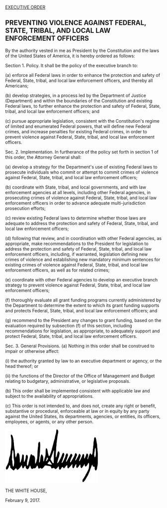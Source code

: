[EXECUTIVE ORDER](https://www.whitehouse.gov/the-press-office/2017/02/09/presidential-executive-order-preventing-violence-against-federal-state "Original order on whitehouse.gov")

PREVENTING VIOLENCE AGAINST FEDERAL, STATE, TRIBAL, AND LOCAL LAW ENFORCEMENT OFFICERS
--

By the authority vested in me as President by the Constitution and the laws of the United States of America, it is hereby ordered as follows:

Section 1.  Policy.  It shall be the policy of the executive branch to:

(a)  enforce all Federal laws in order to enhance the protection and safety of Federal, State, tribal, and local law enforcement officers, and thereby all Americans;

(b)  develop strategies, in a process led by the Department of Justice (Department) and within the boundaries of the Constitution and existing Federal laws, to further enhance the protection and safety of Federal, State, tribal, and local law enforcement officers; and

(c)  pursue appropriate legislation, consistent with the Constitution's regime of limited and enumerated Federal powers, that will define new Federal crimes, and increase penalties for existing Federal crimes, in order to prevent violence against Federal, State, tribal, and local law enforcement officers.

Sec. 2.  Implementation.  In furtherance of the policy set forth in section 1 of this order, the Attorney General shall:

(a)  develop a strategy for the Department's use of existing Federal laws to prosecute individuals who commit or attempt to commit crimes of violence against Federal, State, tribal, and local law enforcement officers;

(b)  coordinate with State, tribal, and local governments, and with law enforcement agencies at all levels, including other Federal agencies, in prosecuting crimes of violence against Federal, State, tribal, and local law enforcement officers in order to advance adequate multi-jurisdiction prosecution efforts;

(c)  review existing Federal laws to determine whether those laws are adequate to address the protection and safety of Federal, State, tribal, and local law enforcement officers;

(d)  following that review, and in coordination with other Federal agencies, as appropriate, make recommendations to the President for legislation to address the protection and safety of Federal, State, tribal, and local law enforcement officers, including, if warranted, legislation defining new crimes of violence and establishing new mandatory minimum sentences for existing crimes of violence against Federal, State, tribal, and local law enforcement officers, as well as for related crimes;

(e)  coordinate with other Federal agencies to develop an executive branch strategy to prevent violence against Federal, State, tribal, and local law enforcement officers;

(f)  thoroughly evaluate all grant funding programs currently administered by the Department to determine the extent to which its grant funding supports and protects Federal, State, tribal, and local law enforcement officers; and

(g)  recommend to the President any changes to grant funding, based on the evaluation required by subsection (f) of this section, including recommendations for legislation, as appropriate, to adequately support and protect Federal, State, tribal, and local law enforcement officers.

Sec. 3.  General Provisions.  (a)  Nothing in this order shall be construed to impair or otherwise affect:

(i)   the authority granted by law to an executive department or agency, or the head thereof; or

(ii)  the functions of the Director of the Office of Management and Budget relating to budgetary, administrative, or legislative proposals.

(b)  This order shall be implemented consistent with applicable law and subject to the availability of appropriations.

(c)  This order is not intended to, and does not, create any right or benefit, substantive or procedural, enforceable at law or in equity by any party against the United States, its departments, agencies, or entities, its officers, employees, or agents, or any other person.



![DONALD J. TRUMP](./signature.png)

THE WHITE HOUSE,

February 9, 2017.

